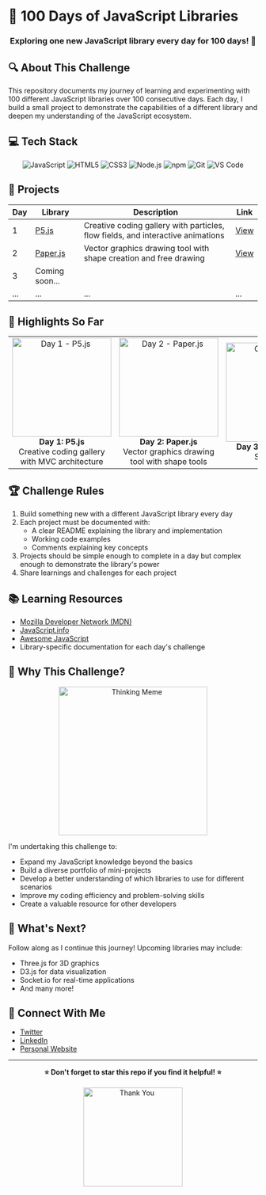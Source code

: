 # 🚀 100 Days of JavaScript Libraries

<div align="center">
  <h3>Exploring one new JavaScript library every day for 100 days! 💪</h3>
</div>

## 🔍 About This Challenge

This repository documents my journey of learning and experimenting with 100 different JavaScript libraries over 100 consecutive days. Each day, I build a small project to demonstrate the capabilities of a different library and deepen my understanding of the JavaScript ecosystem.

## 💻 Tech Stack

<div align="center">
  <img src="https://img.shields.io/badge/JavaScript-F7DF1E?style=for-the-badge&logo=javascript&logoColor=black" alt="JavaScript">
  <img src="https://img.shields.io/badge/HTML5-E34F26?style=for-the-badge&logo=html5&logoColor=white" alt="HTML5">
  <img src="https://img.shields.io/badge/CSS3-1572B6?style=for-the-badge&logo=css3&logoColor=white" alt="CSS3">
  <img src="https://img.shields.io/badge/Node.js-339933?style=for-the-badge&logo=nodedotjs&logoColor=white" alt="Node.js">
  <img src="https://img.shields.io/badge/npm-CB3837?style=for-the-badge&logo=npm&logoColor=white" alt="npm">
  <img src="https://img.shields.io/badge/Git-F05032?style=for-the-badge&logo=git&logoColor=white" alt="Git">
  <img src="https://img.shields.io/badge/VS_Code-0078D4?style=for-the-badge&logo=visual%20studio%20code&logoColor=white" alt="VS Code">
</div>

## 📅 Projects

| Day | Library | Description | Link |
|-----|---------|-------------|------|
| 1 | [P5.js](https://p5js.org/) | Creative coding gallery with particles, flow fields, and interactive animations | [View](./Day-1-P5.js) |
| 2 | [Paper.js](http://paperjs.org/) | Vector graphics drawing tool with shape creation and free drawing | [View](./day-2-paper.js) |
| 3 | Coming soon... | | |
| ... | ... | ... | ... |

## 🌟 Highlights So Far

<div align="center">
  <table>
    <tr>
      <td align="center">
        <img src="https://media.giphy.com/media/v1.Y2lkPTc5MGI3NjExOWVkczBmNDhjMnl6cm8wNTRyOXhycjJqdm4yejFmcjQwaWp2NGx1aSZlcD12MV9pbnRlcm5hbF9naWZfYnlfaWQmY3Q9Zw/3o7btNa0RUYa5E7iiQ/giphy.gif" width="200" alt="Day 1 - P5.js">
        <br>
        <strong>Day 1: P5.js</strong>
        <br>
        Creative coding gallery with MVC architecture
      </td>
      <td align="center">
        <img src="https://media.giphy.com/media/v1.Y2lkPTc5MGI3NjExeGdoOGt3ODhveTJyaGl6d3RmcDg4M3E3NHJnaGpmYmo0b3Bmc25kdyZlcD12MV9pbnRlcm5hbF9naWZfYnlfaWQmY3Q9Zw/3oEjHCI0GXOvgkQS3K/giphy.gif" width="200" alt="Day 2 - Paper.js">
        <br>
        <strong>Day 2: Paper.js</strong>
        <br>
        Vector graphics drawing tool with shape tools
      </td>
      <td align="center">
        <img src="https://via.placeholder.com/200x200?text=Coming+Soon" width="200" alt="Coming Soon">
        <br>
        <strong>Day 3: Coming Soon</strong>
        <br>
        Stay tuned!
      </td>
    </tr>
  </table>
</div>

## 🏆 Challenge Rules

1. Build something new with a different JavaScript library every day
2. Each project must be documented with:
   - A clear README explaining the library and implementation
   - Working code examples
   - Comments explaining key concepts
3. Projects should be simple enough to complete in a day but complex enough to demonstrate the library's power
4. Share learnings and challenges for each project

## 📚 Learning Resources

- [Mozilla Developer Network (MDN)](https://developer.mozilla.org/en-US/docs/Web/JavaScript)
- [JavaScript.info](https://javascript.info/)
- [Awesome JavaScript](https://github.com/sorrycc/awesome-javascript)
- Library-specific documentation for each day's challenge

## 🤔 Why This Challenge?

<div align="center">
  <img src="https://media.giphy.com/media/v1.Y2lkPTc5MGI3NjExcDc2ZGxvNjB3eXlhbXJiNXFiejNsYm5iNXQzcGhjM2cxYnN0NzFpdCZlcD12MV9pbnRlcm5hbF9naWZfYnlfaWQmY3Q9Zw/SsCYf6DRFJrOpP0IoM/giphy.gif" width="300" alt="Thinking Meme">
</div>

I'm undertaking this challenge to:

- Expand my JavaScript knowledge beyond the basics
- Build a diverse portfolio of mini-projects
- Develop a better understanding of which libraries to use for different scenarios
- Improve my coding efficiency and problem-solving skills
- Create a valuable resource for other developers

## 🔮 What's Next?

Follow along as I continue this journey! Upcoming libraries may include:
- Three.js for 3D graphics
- D3.js for data visualization
- Socket.io for real-time applications
- And many more!

## 🤝 Connect With Me

- [Twitter](#)
- [LinkedIn](#)
- [Personal Website](#)

---

<div align="center">
  <strong>⭐ Don't forget to star this repo if you find it helpful! ⭐</strong>
  <br><br>
  <img src="https://media.giphy.com/media/v1.Y2lkPTc5MGI3NjExY21nNjM2dGxqanlkNmxqeDg1NW02ZGR5N3J1dTg1ZHN3anZpaG0zaSZlcD12MV9pbnRlcm5hbF9naWZfYnlfaWQmY3Q9Zw/3oKIPnAiaMCws8nOsE/giphy.gif" width="200" alt="Thank You">
</div>

